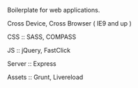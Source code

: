 Boilerplate for web applications.

Cross Device, Cross Browser ( IE9 and up )

CSS :: SASS, COMPASS

JS :: jQuery, FastClick

Server :: Express

Assets :: Grunt, Livereload
